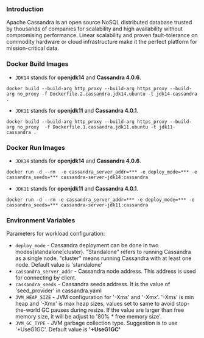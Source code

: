 ### Introduction

Apache Cassandra is an open source NoSQL distributed database trusted by thousands of companies for scalability and high availability without compromising performance. Linear scalability and proven fault-tolerance on commodity hardware or cloud infrastructure make it the perfect platform for mission-critical data.

### Docker Build Images

* `JDK14` stands for **openjdk14** and **Cassandra 4.0.6**.

```
docker build --build-arg http_proxy --build-arg https_proxy --build-arg no_proxy -f Dockerfile.2.cassandra.jdk14.ubuntu -t jdk14-cassandra .
```

* `JDK11` stands for **openjdk11** and **Cassandra 4.0.1**.

```
docker build --build-arg http_proxy --build-arg https_proxy --build-arg no_proxy  -f Dockerfile.1.cassandra.jdk11.ubuntu -t jdk11-cassandra .
```

### Docker Run Images

* `JDK14` stands for **openjdk14** and **Cassandra 4.0.6**.

```
docker run -d --rm  -e cassandra_server_addr=*** -e deploy_mode=*** -e cassandra_seeds=*** cassandra-server-jdk14:cassandra
```

* `JDK11` stands for **openjdk11** and **Cassandra 4.0.1**.

```
docker run -d --rm -e cassandra_server_addr=*** -e deploy_mode=*** -e cassandra_seeds=*** cassandra-server-jdk11:cassandra
```

### Environment Variables

Parameters for workload configuration:
* `deploy_mode` - Cassandra deployment can be done in two modes(standalone|cluster). "Standalone" refers to running Cassandra as a single node. "cluster" means running Cassandra with at least one node. Default value is 'standalone'
* `cassandra_server_addr` - Cassandra node address. This address is used for connecting by client.
* `cassandra_seeds` - Cassandra seeds address. It is the value of 'seed_provider' in cassandra.yaml
* `JVM_HEAP_SIZE` - JVM configuration for '-Xms' and '-Xmx'. '-Xms' is min heap and '-Xmx' is max heap sizes, values set to same to avoid stop-the-world GC pauses during resize. If the value are larger than free memory size, it will be adjust to '80% * free memory size'.
* `JVM_GC_TYPE` - JVM garbage collection type. Suggestion is to use '+UseG1GC'. Default value is **'+UseG1GC'**